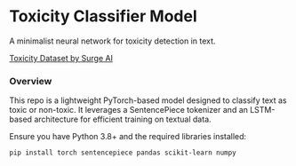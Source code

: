 # Toxicity Classifier Model

A minimalist neural network for toxicity detection in text.

[Toxicity Dataset by Surge AI](https://github.com/surge-ai/toxicity/)

### Overview

This repo is a lightweight PyTorch-based model designed to classify text as toxic or non-toxic. It leverages a SentencePiece tokenizer and an LSTM-based architecture for efficient training on textual data.

Ensure you have Python 3.8+ and the required libraries installed:
```bash
pip install torch sentencepiece pandas scikit-learn numpy
```
